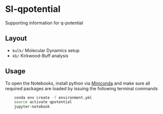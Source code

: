 # SI-qpotential

Supporting information for q-potential

## Layout

- `bulk/` Molecular Dynamics setup
- `kb/` Kirkwood-Buff analysis

## Usage

To open the Notebooks, install python via [Miniconda](https://conda.io/miniconda.html) and
make sure all required packages are loaded by issuing the following terminal commands

``` bash
    conda env create -f environment.yml
    source activate qpotential
    jupyter-notebook
```
